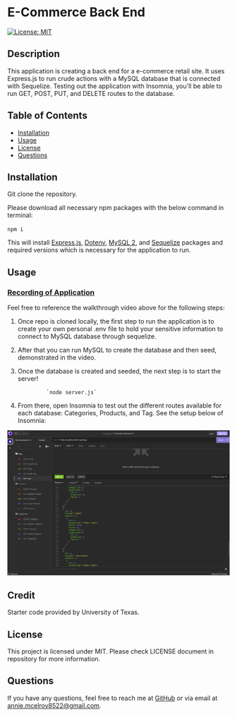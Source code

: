 # E-Commerce Back End
[![License: MIT](https://img.shields.io/badge/License-MIT-blue.svg)](https://opensource.org/licenses/MIT)

## Description

This application is creating a back end for a e-commerce retail site. It uses Express.js to run crude actions with a MySQL database that is connected with Sequelize. Testing out the application with Insomnia, you'll be able to run GET, POST, PUT, and DELETE routes to the database.

## Table of Contents
  - [Installation](#installation)
  - [Usage](#usage)
  - [License](#license)
  - [Questions](#questions)

## Installation

Git clone the repository.

Please download all necessary npm packages with the below command in terminal:

`npm i `

This will install [Express.js](https://www.npmjs.com/package/express), [Dotenv](https://www.npmjs.com/package/dotenv), [MySQL 2](https://www.npmjs.com/package/mysql2), and [Sequelize](https://www.npmjs.com/package/sequelize) packages and required versions which is necessary for the application to run.

## Usage

### [Recording of Application](https://drive.google.com/file/d/1o8NwStLWbqlhbAVDs2h20t3VecXmudY8/view)

Feel free to reference the walkthrough video above for the following steps:
1. Once repo is cloned locally, the first step to run the application is to create your own personal .env file to hold your sensitive information to connect to MySQL database through sequelize.
   
2. After that you can run MySQL to create the database and then seed, demonstrated in the video.

3. Once the database is created and seeded, the next step is to start the server!

                `node server.js`

4. From there, open Insomnia to test out the different routes available for each database: Categories, Products, and Tag. See the setup below of Insomnia:

![Screenshot of insomnia routes](./assets/images/e-commerce-insomnia.png)

## Credit

Starter code provided by University of Texas.

## License

This project is licensed under MIT. Please check LICENSE document in repository for more information.

## Questions

  If you have any questions, feel free to reach me at [GitHub](https://github.com/Annie-McElroy) or via email at [annie.mcelroy8522@gmail.com](annie.mcelroy8522@gmail.com).
